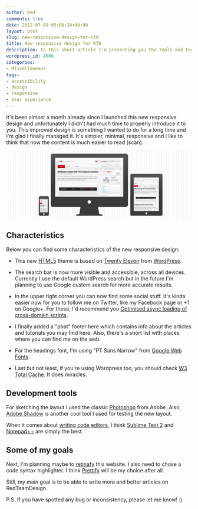 ```yaml
---
author: Red
comments: true
date: 2012-07-09 05:00:24+00:00
layout: post
slug: new-responsive-design-for-rtd
title: New responsive design for RTD
description: In this short article I'm presenting you the tools and techniques I used for redesigning my new responsive website.
wordpress_id: 4986
categories:
- Miscellaneous
tags:
- accessibility
- design
- responsive
- User experience
---
```


It's been almost a month already since I launched this new responsive design and unfortunately I didn't had much time to properly introduce it to you. This improved design is something I wanted to do for a long time and I'm glad I finally managed it. It's simpler, minimal, responsive and I like to think that now the content is much easier to read (scan).

![](/dist/uploads/2012/07/new-responsive-design.jpg)

<!-- more -->

## Characteristics

Below you can find some characteristics of the new responsive design:
	
  * This new [HTML5](/create-a-stylish-html5-template-from-scratch) theme is based on [Twenty Eleven](http://wordpress.org/extend/themes/twentyeleven) from [WordPress](http://wordpress.org/).
	
  * The search bar is now more visible and accessible, across all devices. Currently I use the default WordPress search but in the future I'm planning to use Google custom search for more accurate results.
	
  * In the upper right corner you can now find some social stuff. It's kinda easier now for you to follow me on Twitter, like my Facebook page or +1 on Google+. For these, I'd recommend you [Optimised async loading of cross-domain scripts](https://gist.github.com/1025811).
	
  * I finally added a "phat" footer here which contains info about the articles and tutorials you may find here. Also, there's a short list with places where you can find me on the web.
	
  * For the headings font, I'm using "PT Sans Narrow" from [Google Web Fonts](http://www.google.com/webfonts/specimen/PT+Sans+Narrow).
	
  * Last but not least, if you're using Wordpress too, you should check [W3 Total Cache](http://wordpress.org/extend/plugins/w3-total-cache/). It does miracles.

## Development tools

For sketching the layout I used the classic [Photoshop](http://www.adobe.com/products/photoshop.html) from Adobe. Also, [Adobe Shadow](http://labs.adobe.com/technologies/shadow/) is another cool tool I used for testing the new layout.

When it comes about [writing code editors](/free-text-editors-tools-for-developers), I think [Sublime Text 2](http://www.sublimetext.com/2) and [Notepad++](http://notepad-plus-plus.org/) are simply the best.

## Some of my goals

Next, I'm planning maybe to [retinafy](http://f.cl.ly/items/012n0O023v2S2N1m3Q1t/How%20to%20Retinafy%20your%20Website.pdf) this website. I also need to chose a code syntax highlighter. I think [Prettify](http://code.google.com/p/google-code-prettify/) will be my choice after all.

Still, my main goal is to be able to write more and better articles on RedTeamDesign.

P.S. If you have spotted any bug or inconsistency, please let me know! :)
